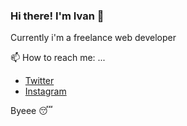 ### Hi there! I'm Ivan  👋

Currently i'm a freelance web developer

📫 How to reach me: ...
- [Twitter](https://twitter.com/MuhamadIvann_)
- [Instagram](https://www.instagram.com/muhamadivann/)

Byeee 😴

<!--
**kuetabby/kuetabby** is a ✨ _special_ ✨ repository because its `README.md` (this file) appears on your GitHub profile.

Here are some ideas to get you started:

- 🔭 I’m currently working on ...
- 🌱 I’m currently learning ...
- 👯 I’m looking to collaborate on ...
- 🤔 I’m looking for help with ...
- 💬 Ask me about ...
- 📫 How to reach me: ...
- 😄 Pronouns: ...
- ⚡ Fun fact: ...
-->
